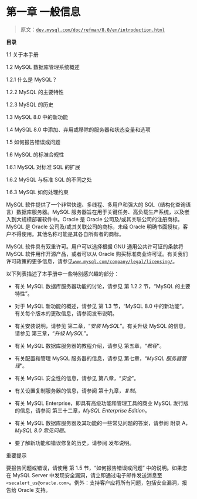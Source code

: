 # 第一章 一般信息

> 原文：[`dev.mysql.com/doc/refman/8.0/en/introduction.html`](https://dev.mysql.com/doc/refman/8.0/en/introduction.html)

**目录**

1.1 关于本手册

1.2 MySQL 数据库管理系统概述

1.2.1 什么是 MySQL？

1.2.2 MySQL 的主要特性

1.2.3 MySQL 的历史

1.3 MySQL 8.0 中的新功能

1.4 MySQL 8.0 中添加、弃用或移除的服务器和状态变量和选项

1.5 如何报告错误或问题

1.6 MySQL 的标准合规性

1.6.1 MySQL 对标准 SQL 的扩展

1.6.2 MySQL 与标准 SQL 的不同之处

1.6.3 MySQL 如何处理约束

MySQL 软件提供了一个非常快速、多线程、多用户和强大的 SQL（结构化查询语言）数据库服务器。MySQL 服务器旨在用于关键任务、高负载生产系统，以及嵌入到大规模部署软件中。Oracle 是 Oracle 公司及/或其关联公司的注册商标。MySQL 是 Oracle 公司及/或其关联公司的商标，未经 Oracle 明确书面授权，客户不得使用。其他名称可能是其各自所有者的商标。

MySQL 软件具有双重许可。用户可以选择根据 GNU 通用公共许可证的条款将 MySQL 软件用作开源产品，或者可以从 Oracle 购买标准商业许可证。有关我们许可政策的更多信息，请参见[`www.mysql.com/company/legal/licensing/`](http://www.mysql.com/company/legal/licensing/)。

以下列表描述了本手册中一些特别感兴趣的部分：

+   有关 MySQL 数据库服务器功能的讨论，请参见 第 1.2.2 节，“MySQL 的主要特性”。

+   对于 MySQL 新功能的概述，请参见 第 1.3 节，“MySQL 8.0 中的新功能”。有关每个版本的更改信息，请参阅发布说明。

+   有关安装说明，请参见 第二章，“*安装 MySQL*”。有关升级 MySQL 的信息，请参见 第三章，“*升级 MySQL*”。

+   有关 MySQL 数据库服务器的教程介绍，请参见 第五章，“*教程*”。

+   有关配置和管理 MySQL 服务器的信息，请参见 第七章，“*MySQL 服务器管理*”。

+   有关 MySQL 安全性的信息，请参见 第八章，“*安全*”。

+   有关设置复制服务器的信息，请参阅 第十九章，*复制*。

+   有关 MySQL Enterprise，即具有高级功能和管理工具的商业 MySQL 发行版的信息，请参阅 第三十二章，*MySQL Enterprise Edition*。

+   有关 MySQL 数据库服务器及其功能的一些常见问题的答案，请参阅 附录 A，*MySQL 8.0 常见问题*。

+   要了解新功能和错误修复的历史，请参阅 发布说明。

重要提示

要报告问题或错误，请使用 第 1.5 节，“如何报告错误或问题” 中的说明。如果您在 MySQL Server 中发现安全漏洞，请立即通过电子邮件发送消息至 `<secalert_us@oracle.com>`。例外：支持客户应将所有问题，包括安全漏洞，报告给 Oracle 支持。
